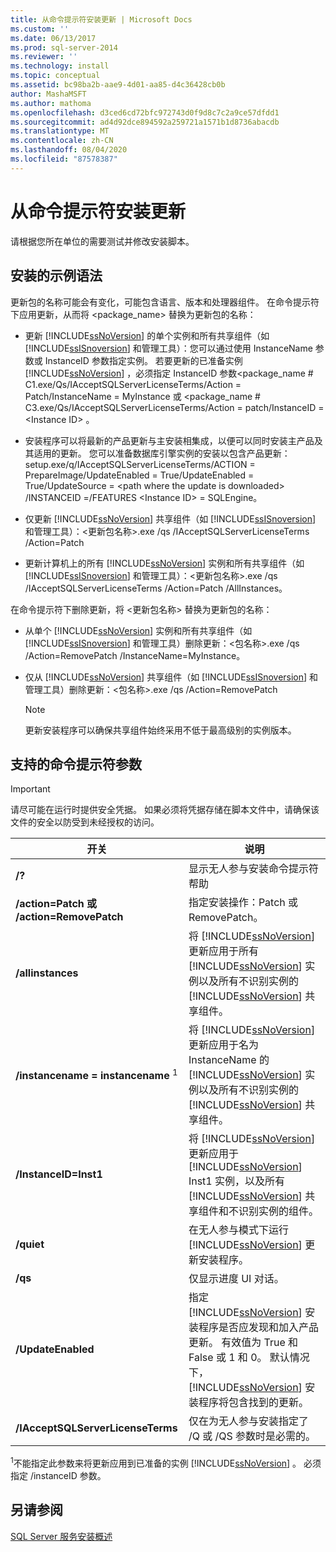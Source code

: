 ```yaml
---
title: 从命令提示符安装更新 | Microsoft Docs
ms.custom: ''
ms.date: 06/13/2017
ms.prod: sql-server-2014
ms.reviewer: ''
ms.technology: install
ms.topic: conceptual
ms.assetid: bc98ba2b-aae9-4d01-aa85-d4c36428cb0b
author: MashaMSFT
ms.author: mathoma
ms.openlocfilehash: d3ced6cd72bfc972743d0f9d8c7c2a9ce57dfdd1
ms.sourcegitcommit: ad4d92dce894592a259721a1571b1d8736abacdb
ms.translationtype: MT
ms.contentlocale: zh-CN
ms.lasthandoff: 08/04/2020
ms.locfileid: "87578387"
---
```

# <a name="installing-updates-from-the-command-prompt"></a>从命令提示符安装更新
  请根据您所在单位的需要测试并修改安装脚本。  
  
## <a name="sample-syntax-for-installation"></a>安装的示例语法  
 更新包的名称可能会有变化，可能包含语言、版本和处理器组件。 在命令提示符下应用更新，从而将 <package_name> 替换为更新包的名称：  
  
-   更新 [!INCLUDE[ssNoVersion](../../includes/ssnoversion-md.md)] 的单个实例和所有共享组件（如 [!INCLUDE[ssISnoversion](../../includes/ssisnoversion-md.md)] 和管理工具）：您可以通过使用 InstanceName 参数或 InstanceID 参数指定实例。 若要更新的已准备实例 [!INCLUDE[ssNoVersion](../../includes/ssnoversion-md.md)] ，必须指定 InstanceID 参数<package_name # C1.exe/Qs/IAcceptSQLServerLicenseTerms/Action = Patch/InstanceName = MyInstance 或 <package_name # C3.exe/Qs/IAcceptSQLServerLicenseTerms/Action = patch/InstanceID = \<Instance ID> 。  
  
-   安装程序可以将最新的产品更新与主安装相集成，以便可以同时安装主产品及其适用的更新。 您可以准备数据库引擎实例的安装以包含产品更新： setup.exe/q/IAcceptSQLServerLicenseTerms/ACTION = PrepareImage/UpdateEnabled = True/UpdateEnabled = True/UpdateSource = \<path where the update is downloaded> /INSTANCEID =/FEATURES \<Instance ID> = SQLEngine。  
  
-   仅更新 [!INCLUDE[ssNoVersion](../../includes/ssnoversion-md.md)] 共享组件（如 [!INCLUDE[ssISnoversion](../../includes/ssisnoversion-md.md)] 和管理工具）：<更新包名称>.exe /qs /IAcceptSQLServerLicenseTerms /Action=Patch  
  
-   更新计算机上的所有 [!INCLUDE[ssNoVersion](../../includes/ssnoversion-md.md)] 实例和所有共享组件（如 [!INCLUDE[ssISnoversion](../../includes/ssisnoversion-md.md)] 和管理工具）：<更新包名称>.exe /qs /IAcceptSQLServerLicenseTerms /Action=Patch /AllInstances。  
  
 在命令提示符下删除更新，将 <更新包名称> 替换为更新包的名称：  
  
-   从单个 [!INCLUDE[ssNoVersion](../../includes/ssnoversion-md.md)] 实例和所有共享组件（如 [!INCLUDE[ssISnoversion](../../includes/ssisnoversion-md.md)] 和管理工具）删除更新：<包名称>.exe /qs /Action=RemovePatch /InstanceName=MyInstance。  
  
-   仅从 [!INCLUDE[ssNoVersion](../../includes/ssnoversion-md.md)] 共享组件（如 [!INCLUDE[ssISnoversion](../../includes/ssisnoversion-md.md)] 和管理工具）删除更新：<包名称>.exe /qs /Action=RemovePatch  
  
    > [!NOTE]  
    >  更新安装程序可以确保共享组件始终采用不低于最高级别的实例版本。  
  
## <a name="supported-command-prompt-parameters"></a>支持的命令提示符参数  
  
> [!IMPORTANT]  
>  请尽可能在运行时提供安全凭据。 如果必须将凭据存储在脚本文件中，请确保该文件的安全以防受到未经授权的访问。  
  
|开关|说明|  
|------------|-----------------|  
|**/?**|显示无人参与安装命令提示符帮助|  
|**/action=Patch 或 /action=RemovePatch**|指定安装操作：Patch 或 RemovePatch。|  
|**/allinstances**|将 [!INCLUDE[ssNoVersion](../../includes/ssnoversion-md.md)] 更新应用于所有 [!INCLUDE[ssNoVersion](../../includes/ssnoversion-md.md)] 实例以及所有不识别实例的 [!INCLUDE[ssNoVersion](../../includes/ssnoversion-md.md)] 共享组件。|  
|**/instancename = instancename** <sup>1</sup>|将 [!INCLUDE[ssNoVersion](../../includes/ssnoversion-md.md)] 更新应用于名为 InstanceName 的 [!INCLUDE[ssNoVersion](../../includes/ssnoversion-md.md)] 实例以及所有不识别实例的 [!INCLUDE[ssNoVersion](../../includes/ssnoversion-md.md)] 共享组件。|  
|**/InstanceID=Inst1**|将 [!INCLUDE[ssNoVersion](../../includes/ssnoversion-md.md)] 更新应用于 [!INCLUDE[ssNoVersion](../../includes/ssnoversion-md.md)] Inst1 实例，以及所有 [!INCLUDE[ssNoVersion](../../includes/ssnoversion-md.md)] 共享组件和不识别实例的组件。|  
|**/quiet**|在无人参与模式下运行 [!INCLUDE[ssNoVersion](../../includes/ssnoversion-md.md)] 更新安装程序。|  
|**/qs**|仅显示进度 UI 对话。|  
|**/UpdateEnabled**|指定 [!INCLUDE[ssNoVersion](../../includes/ssnoversion-md.md)] 安装程序是否应发现和加入产品更新。 有效值为 True 和 False 或 1 和 0。 默认情况下， [!INCLUDE[ssNoVersion](../../includes/ssnoversion-md.md)] 安装程序将包含找到的更新。|  
|**/IAcceptSQLServerLicenseTerms**|仅在为无人参与安装指定了 /Q 或 /QS 参数时是必需的。|  
  
 <sup>1</sup>不能指定此参数来将更新应用到已准备的实例 [!INCLUDE[ssNoVersion](../../includes/ssnoversion-md.md)] 。 必须指定 /instanceID 参数。  
  
## <a name="see-also"></a>另请参阅  
 [SQL Server 服务安装概述](../../sql-server/install/overview-of-sql-server-servicing-installation.md)  
  
  
